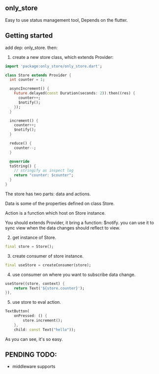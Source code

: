 ## only_store

Easy to use status management tool, Depends on the flutter.

## Getting started

add dep: only_store. then:

1. create a new store class, which extends Provider:

```dart
import 'package:only_store/only_store.dart';

class Store extends Provider {
  int counter = 1;

  asyncIncrement() {
    Future.delayed(const Duration(seconds: 2)).then((res) {
      counter++;
      $notify();
    });
  }

  increment() {
    counter++;
    $notify();
  }

  reduce() {
    counter--;
  }

  @override
  toString() {
    // stringify as inspect log
    return "counter: $counter";
  }
}
```

The store has two parts: data and actions. 

Data is some of the properties defined on class Store.

Action is a function which host on Store instance.

You should extends Provider, it bring a function: $notify. you can use it to sync view when the data changes should reflect to view.

2. get instance of Store.

```dart
final store = Store();
```

3. create consumer of store instance.

```dart
final useStore = createConsumer(store);
```

4. use consumer on where you want to subscribe data change.

```dart
useStore((store, context) {
    return Text('${store.counter}');
}),
```

5. use store to eval action.

```dart
TextButton(
    onPressed: () {
        store.increment();
    },
    child: const Text("hello"));
```

As you can see, it's so easy.

## PENDING TODO: 

* middleware supports